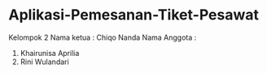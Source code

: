 # Aplikasi-Pemesanan-Tiket-Pesawat

Kelompok 2
Nama ketua : Chiqo Nanda 
Nama Anggota : 
1. Khairunisa Aprilia
2. Rini Wulandari
            
